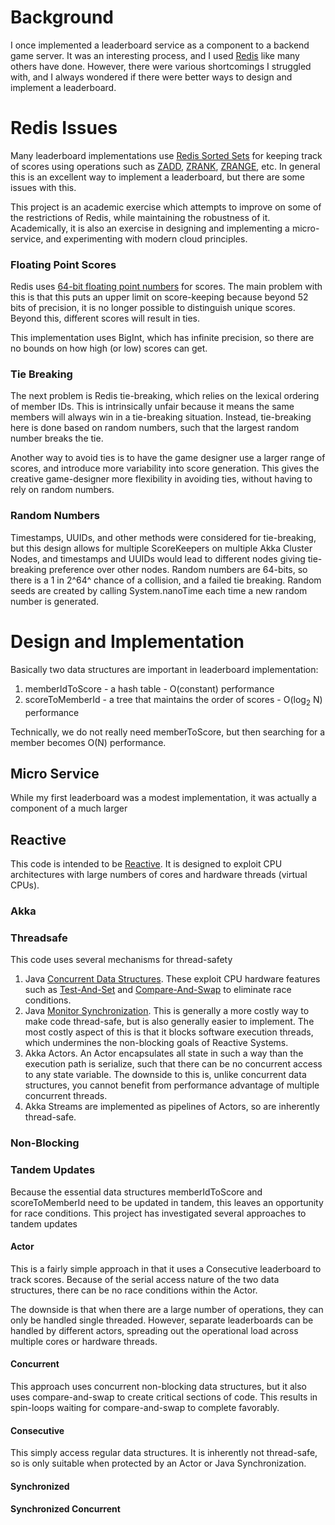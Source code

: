 # Background

I once implemented a leaderboard service as a component to a backend
game server. It was an interesting process, and I used
[Redis](https://redis.io/) like many others have done. However, there
were various shortcomings I struggled with, and I always wondered if
there were better ways to design and implement a leaderboard.


# Redis Issues

Many leaderboard implementations use
[Redis Sorted Sets](https://redis.io/topics/data-types)
for keeping track of scores using operations such as
[ZADD](https://redis.io/commands/zadd),
[ZRANK](https://redis.io/commands/zrank),
[ZRANGE](https://redis.io/commands/zrange),
etc.  In general this is an excellent way to implement a leaderboard, but
there are some issues with this. 

This project is an academic exercise which attempts to improve on some
of the restrictions of Redis, while maintaining the robustness of it.
Academically, it is also an exercise in designing and implementing a
micro-service, and experimenting with modern cloud principles.

### Floating Point Scores

Redis uses
[64-bit floating point numbers](https://en.wikipedia.org/wiki/Double-precision_floating-point_format)
for scores. The main problem with this is that this puts an upper limit
on score-keeping because beyond 52 bits of precision, it is no longer
possible to distinguish unique scores. Beyond this, different scores will
result in ties.

This implementation uses BigInt, which has infinite precision, so there
are no bounds on how high (or low) scores can get.

### Tie Breaking

The next problem is Redis tie-breaking, which relies on the lexical ordering
of member IDs. This is intrinsically unfair because it means the same members
will always win in a tie-breaking situation. Instead, tie-breaking here
is done based on random numbers, such that the largest random number
breaks the tie.

Another way to avoid ties is to have the game designer use a larger range
of scores, and introduce more variability into score generation. This
gives the creative game-designer more flexibility in avoiding ties,
without having to rely on random numbers.

### Random Numbers

Timestamps, UUIDs, and other methods were considered for tie-breaking,
but this design allows for multiple ScoreKeepers on multiple Akka Cluster
Nodes, and timestamps and UUIDs would lead to different nodes giving
tie-breaking preference over other nodes. Random numbers are 64-bits, so
there is a 1 in 2^64^ chance of a collision, and a failed tie breaking.
Random seeds are created by calling System.nanoTime each time a new random
number is generated.

# Design and Implementation

Basically two data structures are important in leaderboard implementation:

1. memberIdToScore - a hash table - O(constant) performance
1. scoreToMemberId - a tree that maintains the order of scores -
   O(log<sub>2</sub> N) performance

Technically, we do not really need memberToScore, but then searching for
a member becomes O(N) performance.

## Micro Service

While my first leaderboard was a modest implementation, it was actually
a component of a much larger

## Reactive

This code is intended to be [Reactive](https://www.reactivemanifesto.org).
It is designed to exploit CPU architectures with large numbers of cores
and hardware threads (virtual CPUs). 

### Akka



### Threadsafe

This code uses several mechanisms for thread-safety

1. Java
   [Concurrent Data Structures](https://en.wikipedia.org/wiki/Concurrent_data_structure).
   These exploit CPU hardware features such as
   [Test-And-Set](https://en.wikipedia.org/wiki/Test-and-set)
   and [Compare-And-Swap](https://en.wikipedia.org/wiki/Compare-and-swap)
   to eliminate race conditions.
1. Java
   [Monitor Synchronization](https://en.wikipedia.org/wiki/Monitor_(synchronization)).
   This is generally a more costly way to make code thread-safe, but is
   also generally easier to implement. The most costly aspect of this
   is that it blocks software execution threads, which undermines the
   non-blocking goals of Reactive Systems.
1. Akka Actors. An Actor encapsulates all state in such a way than the
   execution path is serialize, such that there can be no concurrent
   access to any state variable. The downside to this is, unlike
   concurrent data structures, you cannot benefit from performance
   advantage of multiple concurrent threads.
1. Akka Streams are implemented as pipelines of Actors, so are inherently
   thread-safe.
   
### Non-Blocking

### Tandem Updates

Because the essential data structures memberIdToScore and 
scoreToMemberId need to be updated in tandem, this leaves an
opportunity for race conditions. This project has investigated
several approaches to tandem updates

#### Actor

This is a fairly simple approach in that it uses a Consecutive
leaderboard to track scores. Because of the serial access nature of
the two data structures, there can be no race conditions within the
Actor.

The downside is that when there are a large number of operations,
they can only be handled single threaded. However, separate leaderboards
can be handled by different actors, spreading out the operational load
across multiple cores or hardware threads.

#### Concurrent

This approach uses concurrent non-blocking data structures, but it also
uses compare-and-swap to create critical sections of code. This results
in spin-loops waiting for compare-and-swap to complete favorably.



#### Consecutive

This simply access regular data structures. It is inherently not
thread-safe, so is only suitable when protected by an Actor or Java
Synchronization.

#### Synchronized



#### Synchronized Concurrent


